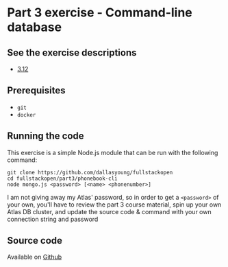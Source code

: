 # Part 3 exercise - Command-line database

## See the exercise descriptions

  - [3.12](https://fullstackopen.com/en/part3/saving_data_to_mongo_db#exercise-3-12)

## Prerequisites
  - `git`
  - `docker`

## Running the code

This exercise is a simple Node.js module that can be run with the following command:

```
git clone https://github.com/dallasyoung/fullstackopen
cd fullstackopen/part3/phonebook-cli
node mongo.js <password> [<name> <phonenumber>]
```

I am not giving away my Atlas' password, so in order to get a `<password>` of
your own, you'll have to review the part 3 course material, spin up your own
Atlas DB cluster, and update the source code & command with your own connection
string and password

## Source code 

Available on [Github](https://github.com/dallasyoung/fullstackopen)